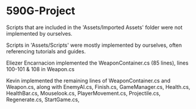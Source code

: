 # 590G-Project
 
Scripts that are included in the 'Assets/Imported Assets' folder were not implemented by ourselves. 

Scripts in 'Assets/Scripts' were mostly implemented by ourselves, often referencing tutorials and guides. 

Eliezer Encarnacion implemented the WeaponContainer.cs (85 lines), lines 100-101 & 108 in Weapon.cs

Kevin implemented the remaining lines of WeaponContainer.cs and Weapon.cs, along with EnemyAI.cs, Finish.cs, GameManager.cs, Health.cs, HealthBar.cs, Mouselook.cs, PlayerMovement.cs, Projectile.cs, Regenerate.cs, StartGame.cs, 
